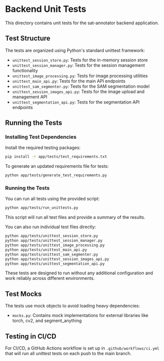 # Backend Unit Tests

This directory contains unit tests for the sat-annotator backend application.

## Test Structure

The tests are organized using Python's standard unittest framework:

- `unittest_session_store.py`: Tests for the in-memory session store
- `unittest_session_manager.py`: Tests for the session management functionality
- `unittest_image_processing.py`: Tests for image processing utilities
- `unittest_main_api.py`: Tests for the main API endpoints
- `unittest_sam_segmenter.py`: Tests for the SAM segmentation model
- `unittest_session_images_api.py`: Tests for the image upload and management API
- `unittest_segmentation_api.py`: Tests for the segmentation API endpoints

## Running the Tests

### Installing Test Dependencies

Install the required testing packages:

```bash
pip install -r app/tests/test_requirements.txt
```

To generate an updated requirements file for tests:

```bash
python app/tests/generate_test_requirements.py
```

### Running the Tests

You can run all tests using the provided script:

```bash
python app/tests/run_unittests.py
```

This script will run all test files and provide a summary of the results.

You can also run individual test files directly:

```bash
python app/tests/unittest_session_store.py
python app/tests/unittest_session_manager.py
python app/tests/unittest_image_processing.py
python app/tests/unittest_main_api.py
python app/tests/unittest_sam_segmenter.py
python app/tests/unittest_session_images_api.py
python app/tests/unittest_segmentation_api.py
```

These tests are designed to run without any additional configuration and work reliably across different environments.

## Test Mocks

The tests use mock objects to avoid loading heavy dependencies:

- `mocks.py`: Contains mock implementations for external libraries like torch, cv2, and segment_anything

## Testing in CI/CD

For CI/CD, a GitHub Actions workflow is set up in `.github/workflows/ci.yml` that will run all unittest tests on each push to the main branch.
